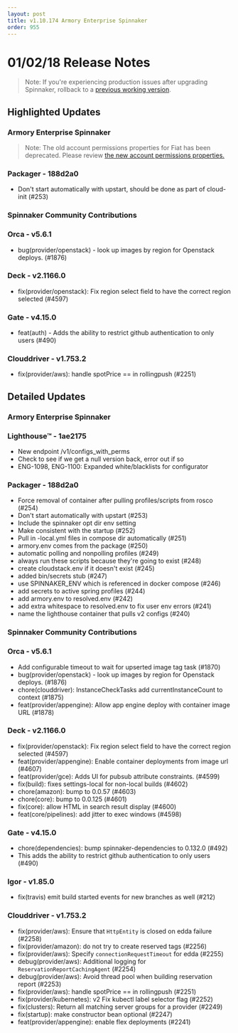 ```yaml
---
layout: post
title: v1.10.174 Armory Enterprise Spinnaker
order: 955
---
```


# 01/02/18 Release Notes
> Note: If you're experiencing production issues after upgrading Spinnaker, rollback to a [previous working version](http://docs.armory.io/admin-guides/troubleshooting/#i-upgraded-spinnaker-and-it-is-no-longer-responding-how-do-i-rollback).

## Highlighted Updates
### Armory Enterprise Spinnaker

> Note: The old account permissions properties for Fiat has been deprecated.  Please review [the new account permissions properties.](http://docs.armory.io/install-guide/authz/#account-access)

### Packager - 188d2a0
 - Don't start automatically with upstart, should be done as part of cloud-init (#253)

###  Spinnaker Community Contributions
### Orca  - v5.6.1
- bug(provider/openstack) - look up images by region for Openstack deploys. (#1876)

### Deck  - v2.1166.0
- fix(provider/openstack): Fix region select field to have the correct region selected (#4597)

### Gate  - v4.15.0
- feat(auth) - Adds the ability to restrict github authentication to only users (#490)

### Clouddriver  - v1.753.2
- fix(provider/aws): handle spotPrice == in rollingpush (#2251)

## Detailed Updates
### Armory Enterprise Spinnaker
### Lighthouse&trade; - 1ae2175
 - New endpoint /v1/configs_with_perms
 - Check to see if we get a null version back, error out if so
 - ENG-1098, ENG-1100: Expanded white/blacklists for configurator

### Packager - 188d2a0
 - Force removal of container after pulling profiles/scripts from rosco (#254)
 - Don't start automatically with upstart (#253)
 - Include the spinnaker opt dir env setting
 - Make consistent with the startup (#252)
 - Pull in -local.yml files in compose dir automatically (#251)
 - armory.env comes from the package (#250)
 - automatic polling and nonpolling profiles (#249)
 - always run these scripts because they're going to exist (#248)
 - create cloudstack.env if it doesn't exist (#245)
 - added bin/secrets stub (#247)
 - use SPINNAKER_ENV which is referenced in docker compose (#246)
 - add secrets to active spring profiles (#244)
 - add armory.env to resolved.env (#242)
 - add extra whitespace to resolved.env to fix user env errors (#241)
 - name the lighthouse container that pulls v2 configs (#240)


###  Spinnaker Community Contributions
### Orca  - v5.6.1
 - Add configurable timeout to wait for upserted image tag task (#1870)
 - bug(provider/openstack) - look up images by region for Openstack deploys. (#1876)
 - chore(clouddriver): InstanceCheckTasks add currentInstanceCount to context (#1875)
 - feat(provider/appengine): Allow app engine deploy with container image URL (#1878)

### Deck  - v2.1166.0
 - fix(provider/openstack): Fix region select field to have the correct region selected (#4597)
 - feat(provider/appengine): Enable container deployments from image url (#4607)
 - feat(provider/gce): Adds UI for pubsub attribute constraints. (#4599)
 - fix(build): fixes settings-local for non-local builds (#4602)
 - chore(amazon): bump to 0.0.57 (#4603)
 - chore(core): bump to 0.0.125 (#4601)
 - fix(core): allow HTML in search result display (#4600)
 - feat(core/pipelines): add jitter to exec windows (#4598)

### Gate  - v4.15.0
 - chore(dependencies): bump spinnaker-dependencies to 0.132.0 (#492)
 - This adds the ability to restrict github authentication to only users (#490)

### Igor  - v1.85.0
 - fix(travis) emit build started events for new branches as well (#212)

### Clouddriver  - v1.753.2
 - fix(provider/aws): Ensure that `HttpEntity` is closed on edda failure (#2258)
 - fix(provider/amazon): do not try to create reserved tags (#2256)
 - fix(provider/aws): Specify `connectionRequestTimeout` for edda (#2255)
 - debug(provider/aws): Additional logging for `ReservationReportCachingAgent` (#2254)
 - debug(provider/aws): Avoid thread pool when building reservation report (#2253)
 - fix(provider/aws): handle spotPrice == in rollingpush (#2251)
 - fix(provider/kubernetes): v2 Fix kubectl label selector flag (#2252)
 - fix(clusters): Return all matching server groups for a provider (#2249)
 - fix(startup): make constructor bean optional (#2247)
 - feat(provider/appengine): enable flex deployments (#2241)

